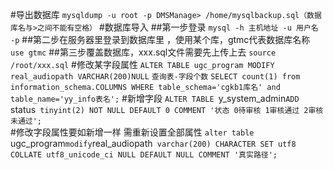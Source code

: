 #导出数据库
`mysqldump -u root -p DMSManage> /home/mysqlbackup.sql（数据库名与>之间不能有空格）`
#数据库导入
##第一步登录
`mysql -h 主机地址 -u 用户名 -p`
##第二步在服务器里登录到数据库里 ，使用某个库，gtmc代表数据库名称
`use gtmc`
##第三步覆盖数据库，xxx.sql文件需要先上传上去
`source /root/xxx.sql`
#修改某字段属性
`ALTER TABLE ugc_program MODIFY real_audiopath VARCHAR(200)NULL`
`查询表-字段个数`
`SELECT count(1) from information_schema.COLUMNS WHERE table_schema='cgkb1库名' and table_name='yy_info表名';`
#新增字段
`ALTER TABLE `y_system_admin` ADD  `status` tinyint(2) NOT NULL DEFAULT 0 COMMENT '状态 0待审核 1审核通过 2审核未通过';`  
#修改字段属性要如新增一样 需重新设置全部属性
`alter table `ugc_program` modify `real_audiopath` varchar(200) CHARACTER SET utf8 COLLATE utf8_unicode_ci NULL DEFAULT NULL COMMENT '真实路径';`  
